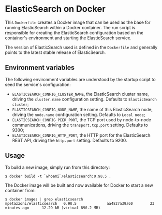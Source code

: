 ElasticSearch on Docker
=======================

This `Dockerfile` creates a Docker image that can be used as the base for
running ElasticSearch within a Docker container. The run script is responsible
for creating the ElasticSearch configuration based on the container's
environment and starting the ElasticSearch service.

The version of ElasticSearch used is defined in the `Dockerfile` and generally
points to the latest stable release of ElasticSearch.

Environment variables
---------------------

The following environment variables are understood by the startup script to
seed the service's configuration:

  - `ELASTICSEARCH_CONFIG_CLUSTER_NAME`, the ElasticSearch cluster name,
    driving the `cluster.name` configuration setting. Defaults to
    `ElasticSearch cluster`;
  - `ELASTICSEARCH_CONFIG_NODE_NAME`, the name of this ElasticSearch node,
    driving the `node.name` configuration setting. Defaults to `Local node`;
  - `ELASTICSEARCH_CONFIG_PEER_PORT`, the TCP port used by node-to-node
    communications, driving the `transport.tcp.port` setting. Defaults to 9300;
  - `ELASTICSEARCH_CONFIG_HTTP_PORT`, the HTTP port for the ElasticSearch REST
    API, driving the `http.port` setting. Defaults to 9200.

Usage
-----

To build a new image, simply run from this directory:

```
$ docker build -t `whoami`/elasticsearch:0.90.5 .
```

The Docker image will be built and now available for Docker to start a new
container from:

```
$ docker images | grep elasticsearch
mpetazzoni/elasticsearch   0.90.5              aa4827a39a60        23 minutes ago      12.29 kB (virtual 890.2 MB)
```
